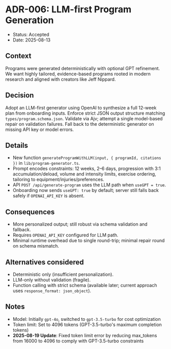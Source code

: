 # ADR-006: LLM-first Program Generation

- Status: Accepted
- Date: 2025-08-13

## Context
Programs were generated deterministically with optional GPT refinement. We want highly tailored, evidence-based programs rooted in modern research and aligned with creators like Jeff Nippard.

## Decision
Adopt an LLM-first generator using OpenAI to synthesize a full 12-week plan from onboarding inputs. Enforce strict JSON output structure matching `types/program.schema.json`. Validate via Ajv; attempt a single model-based repair on validation failures. Fall back to the deterministic generator on missing API key or model errors.

## Details
- New function `generateProgramWithLLM(input, { programId, citations })` in `lib/program-generator.ts`.
- Prompt encodes constraints: 12 weeks, 2–6 days, progression with 3:1 accumulation/deload, volume and intensity limits, exercise ordering, tailoring to equipment/injuries/preferences.
- API `POST /api/generate-program` uses the LLM path when `useGPT = true`.
- Onboarding now sends `useGPT: true` by default; server still falls back safely if `OPENAI_API_KEY` is absent.

## Consequences
- More personalized output; still robust via schema validation and fallback.
- Requires `OPENAI_API_KEY` configured for LLM path.
- Minimal runtime overhead due to single round-trip; minimal repair round on schema mismatch.

## Alternatives considered
- Deterministic only (insufficient personalization).
- LLM-only without validation (fragile).
- Function calling with strict schema (available later; current approach uses `response_format: json_object`).

## Notes
- Model: Initially `gpt-4o`, switched to `gpt-3.5-turbo` for cost optimization
- Token limit: Set to 4096 tokens (GPT-3.5-turbo's maximum completion tokens)
- **2025-08-19 Update**: Fixed token limit error by reducing max_tokens from 16000 to 4096 to comply with GPT-3.5-turbo constraints

